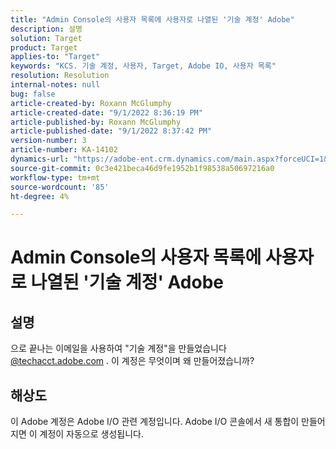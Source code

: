 ```yaml
---
title: "Admin Console의 사용자 목록에 사용자로 나열된 '기술 계정' Adobe"
description: 설명
solution: Target
product: Target
applies-to: "Target"
keywords: "KCS. 기술 계정, 사용자, Target, Adobe IO, 사용자 목록"
resolution: Resolution
internal-notes: null
bug: false
article-created-by: Roxann McGlumphy
article-created-date: "9/1/2022 8:36:19 PM"
article-published-by: Roxann McGlumphy
article-published-date: "9/1/2022 8:37:42 PM"
version-number: 3
article-number: KA-14102
dynamics-url: "https://adobe-ent.crm.dynamics.com/main.aspx?forceUCI=1&pagetype=entityrecord&etn=knowledgearticle&id=31fe9eb6-352a-ed11-9db1-002248086a27"
source-git-commit: 0c3e421beca46d9fe1952b1f98538a50697216a0
workflow-type: tm+mt
source-wordcount: '85'
ht-degree: 4%

---
```


# Admin Console의 사용자 목록에 사용자로 나열된 &#39;기술 계정&#39; Adobe

## 설명


으로 끝나는 이메일을 사용하여 &quot;기술 계정&quot;을 만들었습니다 [@techacct.adobe.com](http://techacct.adobe.com) . 이 계정은 무엇이며 왜 만들어졌습니까?


## 해상도


이 Adobe 계정은 Adobe I/O 관련 계정입니다. Adobe I/O 콘솔에서 새 통합이 만들어지면 이 계정이 자동으로 생성됩니다.
